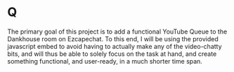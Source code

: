 # Q
The primary goal of this project is to add a functional YouTube Queue to the
Dankhouse room on Ezcapechat. To this end, I will be using the provided
javascript embed to avoid having to actually make any of the video-chatty bits,
and will thus be able to solely focus on the task at hand, and create something
functional, and user-ready, in a much shorter time span.
